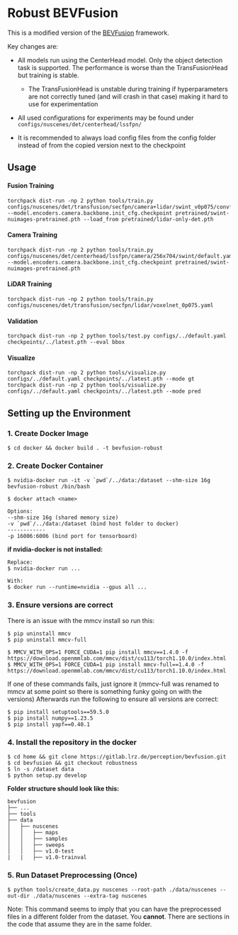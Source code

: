 # Robust BEVFusion

This is a modified version of the [BEVFusion](https://github.com/mit-han-lab/bevfusion) framework.

Key changes are:

- All models run using the CenterHead model. Only the object detection task is supported. The performance is worse than the TransFusionHead but training is stable.
    
    - The TransFusionHead is unstable during training if hyperparameters are not correctly tuned (and will crash in that case) making it hard to use for experimentation

- All used configurations for experiments may be found under ```configs/nuscenes/det/centerhead/lssfpn/```
- It is recommended to always load config files from the config folder instead of from the copied version next to the checkpoint


## Usage

#### Fusion Training
```
torchpack dist-run -np 2 python tools/train.py configs/nuscenes/det/transfusion/secfpn/camera+lidar/swint_v0p075/convfuser.yaml --model.encoders.camera.backbone.init_cfg.checkpoint pretrained/swint-nuimages-pretrained.pth --load_from pretrained/lidar-only-det.pth 
```

#### Camera Training
```
torchpack dist-run -np 2 python tools/train.py configs/nuscenes/det/centerhead/lssfpn/camera/256x704/swint/default.yaml --model.encoders.camera.backbone.init_cfg.checkpoint pretrained/swint-nuimages-pretrained.pth
```

#### LiDAR Training
```
torchpack dist-run -np 2 python tools/train.py configs/nuscenes/det/transfusion/secfpn/lidar/voxelnet_0p075.yaml
```

#### Validation
```
torchpack dist-run -np 2 python tools/test.py configs/../default.yaml checkpoints/../latest.pth --eval bbox
```

#### Visualize
```
torchpack dist-run -np 2 python tools/visualize.py configs/../default.yaml checkpoints/../latest.pth --mode gt
torchpack dist-run -np 2 python tools/visualize.py configs/../default.yaml checkpoints/../latest.pth --mode pred
```


## Setting up the Environment
### 1. Create Docker Image
```
$ cd docker && docker build . -t bevfusion-robust
```

### 2. Create Docker Container
```
$ nvidia-docker run -it -v `pwd`/../data:/dataset --shm-size 16g bevfusion-robust /bin/bash

$ docker attach <name>

Options:
--shm-size 16g (shared memory size)
-v `pwd`/../data:/dataset (bind host folder to docker)
------------
-p 16006:6006 (bind port for tensorboard)
```

**if nvidia-docker is not installed:**

```
Replace:
$ nvidia-docker run ...

With:
$ docker run --runtime=nvidia --gpus all ...
```
### 3. Ensure versions are correct
There is an issue with the mmcv install so run this:
```
$ pip uninstall mmcv
$ pip uninstall mmcv-full

$ MMCV_WITH_OPS=1 FORCE_CUDA=1 pip install mmcv==1.4.0 -f https://download.openmmlab.com/mmcv/dist/cu113/torch1.10.0/index.html
$ MMCV_WITH_OPS=1 FORCE_CUDA=1 pip install mmcv-full==1.4.0 -f https://download.openmmlab.com/mmcv/dist/cu113/torch1.10.0/index.html
```
If one of these commands fails, just ignore it (mmcv-full was renamed to mmcv at some point so there is something funky going on with the versions)
Afterwards run the following to ensure all versions are correct:
```
$ pip install setuptools==59.5.0
$ pip install numpy==1.23.5
$ pip install yapf==0.40.1
```
### 4. Install the repository in the docker
```
$ cd home && git clone https://gitlab.lrz.de/perception/bevfusion.git
$ cd bevfusion && git checkout robustness
$ ln -s /dataset data
$ python setup.py develop
```
**Folder structure should look like this:**
```
bevfusion
├── ...
├── tools
├── data
│   ├── nuscenes
│   │   ├── maps
│   │   ├── samples
│   │   ├── sweeps
│   │   ├── v1.0-test
|   |   ├── v1.0-trainval
```

### 5. Run Dataset Preprocessing (Once)
```
$ python tools/create_data.py nuscenes --root-path ./data/nuscenes --out-dir ./data/nuscenes --extra-tag nuscenes
```
Note: This command seems to imply that you can have the preprocessed files in a different folder from the dataset. You **cannot**. There are sections in the code that assume they are in the same folder.